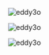 
<p align="center" ><img src="https://github-readme-stats.vercel.app/api/top-langs/?username=eddy3o&hide_progress=true&layout=donut" alt="eddy3o" /></p>

<p align="center" >
  <img align="center" src="https://github-readme-stats.vercel.app/api?username=eddy3o&show_icons=true&locale=en" alt="eddy3o" />
</>
<p align="center" >
  <img align="center" src="https://github-readme-streak-stats.herokuapp.com/?user=eddy3o&" alt="eddy3o" />
</p>

